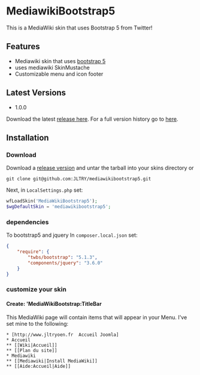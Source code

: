 # MediawikiBootstrap5
This is a MediaWiki skin that uses Bootstrap 5 from Twitter! 

## Features
* Mediawiki skin that uses [bootstrap 5][1]
* uses mediawiki SkinMustache
* Customizable menu and icon footer

## Latest Versions
* 1.0.0
    
Download the latest [release here][2]. For a full version history go to [here][3].

## Installation
### Download
Download a [release version][2] and untar the tarball into your skins directory
or 
```
git clone git@github.com:JLTRY/mediawikibootstrap5.git
```

Next, in `LocalSettings.php` set:

```php
wfLoadSkin('MediaWikiBootstrap5');
$wgDefaultSkin = 'mediawikibootstrap5';
```

### dependencies
To bootstrap5 and jquery
In `composer.local.json` set:
```json
{
	"require": {        
		"twbs/bootstrap": "5.1.3",
		"components/jquery": "3.6.0"
	}
}
```

### customize your skin
#### Create: 'MediaWikiBootstrap:TitleBar
This MediaWiki page will contain items that will appear in your Menu. 
 I've set mine to the following:

```
* [http://www.jltryoen.fr  Accueil Joomla]
* Accueil
** [[Wiki|Accueil]]
** [[Plan du site]]
* Mediawiki
** [[Mediawiki|Install MediaWiki]]
** [[Aide:Accueil|Aide]]
```

[1]: https://getbootstrap.com/docs/5.0/getting-started/introduction/
[2]: https://github.com/JLTRY/mediawikibootstrap/releases/tag/V1.0.0
[3]: https://github.com/JLTRY/mediawikibootstrap/

